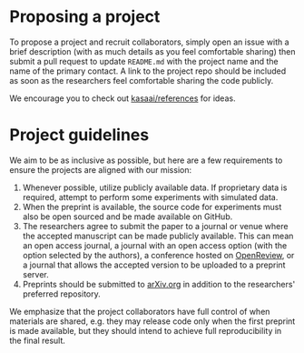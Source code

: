 # Proposing a project

To propose a project and recruit collaborators, simply open an issue with a brief description (with as much details as you feel comfortable sharing) then submit a pull request to update `README.md` with the project name and the name of the primary contact. A link to the project repo should be included as soon as the researchers feel comfortable sharing the code publicly.

We encourage you to check out [kasaai/references](https://github.com/kasaai/references) for ideas.

# Project guidelines

We aim to be as inclusive as possible, but here are a few requirements to ensure the projects are aligned with our mission:

1. Whenever possible, utilize publicly available data. If proprietary data is required, attempt to perform some experiments with simulated data.
2. When the preprint is available, the source code for experiments must also be open sourced and be made available on GitHub.
3. The researchers agree to submit the paper to a journal or venue where the accepted manuscript can be made publicly available. This can mean an open access journal, a journal with an open access option (with the option selected by the authors), a conference hosted on [OpenReview](https://openreview.net/), or a journal that allows the accepted version to be uploaded to a preprint server.
4. Preprints should be submitted to [arXiv.org](https://arxiv.org/) in addition to the researchers' preferred repository.

We emphasize that the project collaborators have full control of when materials are shared, e.g. they may release code only when the first preprint is made available, but they should intend to achieve full reproducibility in the final result.